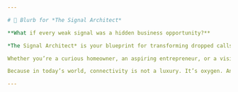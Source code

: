 ```yaml
---

# 🌟 Blurb for *The Signal Architect*

**What if every weak signal was a hidden business opportunity?**  

*The Signal Architect* is your blueprint for transforming dropped calls and dead zones into thriving ventures. From the fundamentals of cellular networks to hands‑on checklists, from budget fixes to premium 5G solutions, this book‑course equips you with the tools to diagnose, design, and deliver connectivity where it’s needed most.  

Whether you’re a curious homeowner, an aspiring entrepreneur, or a visionary builder of communities, *The Signal Architect* shows you how to turn technical know‑how into profit — and profit into impact.  

Because in today’s world, connectivity is not a luxury. It’s oxygen. And those who can provide it will shape the future.  

---
```

